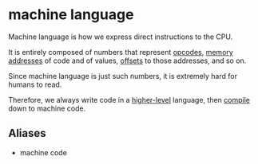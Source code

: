 # machine language

Machine language is how we express direct instructions to the CPU.

It is entirely composed of numbers that represent [opcodes](../../../comp-arch/opcodes.md), [memory addresses](../../../comp-arch/memory-address.md) of code and of values, [offsets](../../../comp-arch/memory-offset.md) to those addresses, and so on.

Since machine language is just such numbers, it is extremely hard for humans to read.

Therefore, we always write code in a [higher-level](../../../cog-sci/level-of-abstraction.md) language, then [compile](../../../source-code/compilation.md) down to machine code.

## Aliases

* machine code